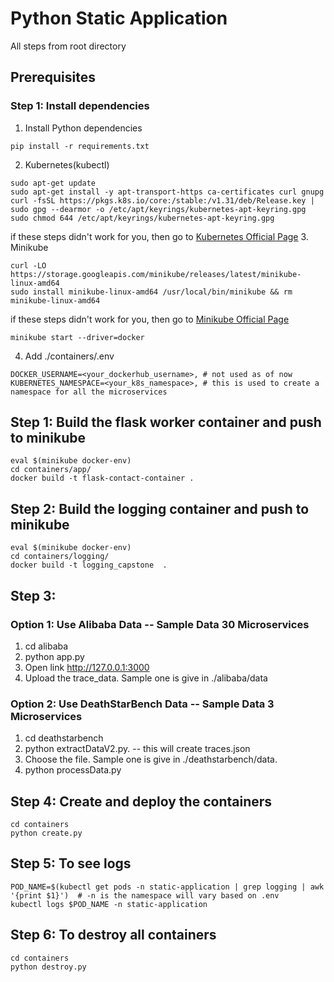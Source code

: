 # **Python Static Application**
All steps from root directory
## Prerequisites
### Step 1: Install dependencies
1. Install Python dependencies 
```shell 
pip install -r requirements.txt
```
2. Kubernetes(kubectl)
```shell
sudo apt-get update
sudo apt-get install -y apt-transport-https ca-certificates curl gnupg
curl -fsSL https://pkgs.k8s.io/core:/stable:/v1.31/deb/Release.key | sudo gpg --dearmor -o /etc/apt/keyrings/kubernetes-apt-keyring.gpg
sudo chmod 644 /etc/apt/keyrings/kubernetes-apt-keyring.gpg
```
if these steps didn't work for you, then go to [Kubernetes Official Page](https://kubernetes.io/docs/tasks/tools/ "Kubernetes Official Page")
3. Minikube
```shell
curl -LO https://storage.googleapis.com/minikube/releases/latest/minikube-linux-amd64
sudo install minikube-linux-amd64 /usr/local/bin/minikube && rm minikube-linux-amd64
```
if these steps didn't work for you, then go to [Minikube Official Page](https://minikube.sigs.k8s.io/docs/start/?arch=%2Flinux%2Fx86-64%2Fstable%2Fbinary+downloadhttp:// "Minikube Official Page")
```shell
minikube start --driver=docker
```
4. Add ./containers/.env
```shell
DOCKER_USERNAME=<your_dockerhub_username>, # not used as of now
KUBERNETES_NAMESPACE=<your_k8s_namespace>, # this is used to create a namespace for all the microservices
```
## Step 1: Build the flask worker container and push to minikube
```shell
eval $(minikube docker-env)
cd containers/app/
docker build -t flask-contact-container .
```
## Step 2: Build the logging container and push to minikube
```shell
eval $(minikube docker-env)
cd containers/logging/
docker build -t logging_capstone  .
```
## Step 3: 
### Option 1: Use Alibaba Data -- Sample Data 30 Microservices
1. cd alibaba
2. python app.py
3. Open link http://127.0.0.1:3000
4. Upload the trace_data. Sample one is give in ./alibaba/data
### Option 2: Use DeathStarBench Data -- Sample Data 3 Microservices
1.  cd deathstarbench
2.  python extractDataV2.py.  -- this will create traces.json  
3.  Choose the file. Sample one is give in ./deathstarbench/data.
4.  python processData.py
## Step 4: Create and deploy the containers
```shell
cd containers
python create.py
```
## Step 5: To see logs 
```shell
POD_NAME=$(kubectl get pods -n static-application | grep logging | awk '{print $1}')  # -n is the namespace will vary based on .env
kubectl logs $POD_NAME -n static-application
```
## Step 6: To destroy all containers
```shell
cd containers
python destroy.py
```
